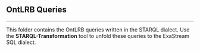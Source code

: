 ## OntLRB Queries
-----------
This folder contains the OntLRB queries written in the STARQL dialect. Use the **STARQL-Transformation** tool to unfold these queries to the ExaStream SQL dialect.
